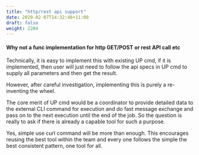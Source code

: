 ```yaml
---
title: "http/rest api support"
date: 2020-02-07T14:32:46+11:00
draft: false
weight: 2204
---
```


#### Why not a func implementation for http GET/POST or rest API call etc

Technically, it is easy to implement this with existing UP cmd, if it is implemented, then user will just need to follow the api specs in UP cmd to supply all parameters and then get the result.

However, after careful investigation, implementing this is purely a re-inventing the wheel.

The core merit of UP cmd would be a coordinator to provide detailed data to the external CLI command for execution and do fast message exchange and pass on to the next execution until the end of the job. So the question is really to ask if there is already a capable tool for such a purpose.

Yes, simple use curl command will be more than enough. This encourages reusing the best tool within the team and every one follows the simple the best consistent pattern, one tool for all.       

